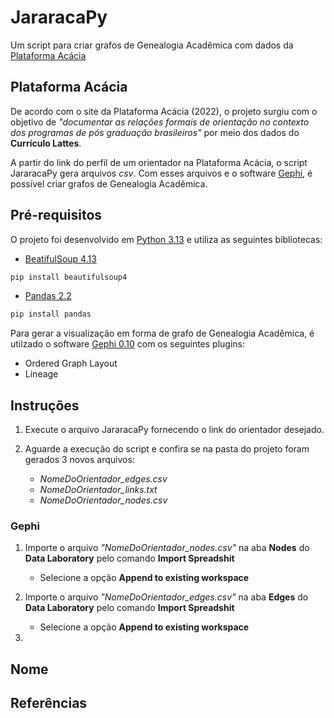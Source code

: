 # JararacaPy
Um script para criar grafos de Genealogia Acadêmica com dados da [Plataforma Acácia](https://plataforma-acacia.org/)

## Plataforma Acácia
De acordo com o site da Plataforma Acácia (2022), o projeto surgiu com o objetivo de _"documentar as relações formais de orientação no contexto dos programas de pós graduação brasileiros"_ por meio dos dados do **Currículo Lattes**. 

A partir do link do perfil de um orientador na Plataforma Acácia, o script JararacaPy gera arquivos _csv_. Com esses arquivos e o software [Gephi](https://gephi.org/), é possível criar grafos de Genealogia Acadêmica.


## Pré-requisitos
O projeto foi desenvolvido em [Python 3.13](https://www.python.org/) e utiliza as seguintes bibliotecas:
* [BeatifulSoup 4.13](https://www.crummy.com/software/BeautifulSoup/bs4/doc/#)
```bash
pip install beautifulsoup4
```
* [Pandas 2.2](https://pandas.pydata.org/)
```bash
pip install pandas
```

Para gerar a visualização em forma de grafo de Genealogia Acadêmica, é utilzado o software [Gephi 0.10](https://gephi.org/) com os seguintes plugins:
* Ordered Graph Layout
* Lineage

## Instruções
1. Execute o arquivo JararacaPy fornecendo o link do orientador desejado.

2. Aguarde a execução do script e confira se na pasta do projeto foram gerados 3 novos arquivos:
   - _NomeDoOrientador_edges.csv_
   - _NomeDoOrientador_links.txt_
   - _NomeDoOrientador_nodes.csv_

### Gephi
1. Importe o arquivo _"NomeDoOrientador_nodes.csv"_ na aba **Nodes** do **Data Laboratory** pelo comando **Import Spreadshit**
	* Selecione a opção **Append to existing workspace**

2. Importe o arquivo _"NomeDoOrientador_edges.csv"_ na aba **Edges** do **Data Laboratory** pelo comando **Import Spreadshit**
	* Selecione a opção **Append to existing workspace**

3.

## Nome

## Referências


